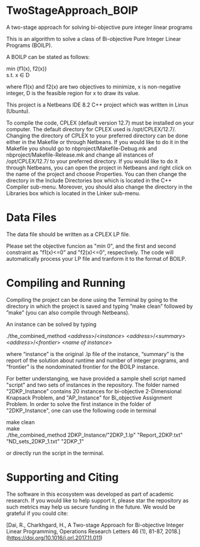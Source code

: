 # TwoStageApproach_BOIP
A two-stage approach for solving bi-objective pure integer linear programs

This is an algorithm to solve a class of Bi-objective Pure Integer Linear Programs (BOILP).

A BOILP can be stated as follows:

min {f1(x), f2(x)}                                           
s.t. x ∈ D

where f1(x) and f2(x) are two objectives to minimize, x is non-negative integer, D is the feasible region for x to draw its value.

This project is a Netbeans IDE 8.2 C++ project which was written in Linux (Ubuntu).

To compile the code, CPLEX (default version 12.7) must be installed on your computer. The default directory for CPLEX used is /opt/CPLEX/12.7/. Changing the directory of CPLEX to your preferred directory can be done either in the Makefile or through Netbeans. If you would like to do it in the Makefile you should go to nbproject/Makefile-Debug.mk and nbproject/Makefile-Release.mk and change all instances of /opt/CPLEX/12.7/ to your preferred directory. If you would like to do it through Netbeans, you can open the project in Netbeans and right click on the name of the project and choose Properties. You can then change the directory in the Include Directories box which is located in the C++ Compiler sub-menu. Moreover, you should also change the directory in the Libraries box which is located in the Linker sub-menu.

# Data Files
The data file should be written as a CPLEX LP file. 

Please set the objective funcion as "min 0", and the first and second constraint as "f1(x)<=0" and "f2(x)<=0", respectively. The code will automatically process your LP file and tranform it to the format of BOILP.

# Compiling and Running
Compiling the project can be done using the Terminal by going to the directory in which the project is saved and typing ”make clean” followed by ”make” (you can also compile through Netbeans).

An instance can be solved by typing

./the_combined_method  <*address*>/<*instance*>  <*address*>/<*summary*>  <*address*>/<*frontier*>  <*name of instance*>

where “instance” is the original .lp file of the instance, “summary” is the report of the solution about runtime and number of integer programs, and “frontier” is the nondominated frontier for the BOILP instance.

For better understanging, we have provided a sample shell script named "script" and two sets of instances in the repository. The folder named "2DKP_Instance" contains 20 instances for bi-objective 2-Dimensional Knapsack Problem, and "AP_Instance" for Bi_objective Assignment Problem. In order to solve the first instance in the folder of "2DKP_Instance", one can use the following code in terminal

make clean                       
make          
./the_combined_method 2DKP_Instance/"2DKP_1.lp" "Report_2DKP.txt" "ND_sets_2DKP_1.txt" "2DKP_1"

or directly run the script in the terminal. 

# Supporting and Citing
The software in this ecosystem was developed as part of academic research. If you would like to help support it, please star the repository as such metrics may help us secure funding in the future. We would be grateful if you could cite:

[Dai, R., Charkhgard, H., A Two-stage Approach for Bi-objective Integer Linear Programming, Operations Research Letters 46 (1), 81-87, 2018.] (https://doi.org/10.1016/j.orl.2017.11.011)
